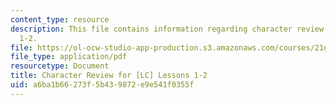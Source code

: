 ```yaml
---
content_type: resource
description: This file contains information regarding character review for [LC] lessons
  1-2.
file: https://ol-ocw-studio-app-production.s3.amazonaws.com/courses/21g-107-chinese-i-streamlined-fall-2014/a6ba1b66273f5b439872e9e541f0355f_MIT21G_107F14_Chars1-2rev.pdf
file_type: application/pdf
resourcetype: Document
title: Character Review for [LC] Lessons 1-2
uid: a6ba1b66-273f-5b43-9872-e9e541f0355f
---
```

